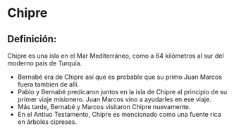 # Chipre

## Definición: 

Chipre es una isla en el Mar Mediterráneo, como a 64 kilómetros al sur del moderno país de Turquía.

* Bernabé era de Chipre así que es probable que su primo Juan Marcos fuera tambien de allí.
* Pablo y Bernabé predicaron juntos en la isla de Chipre al principio de su primer viaje misionero. Juan Marcos vino a ayudarles en ese viaje.
* Más tarde, Bernabé y Marcos visitaron Chipre nuevamente.
* En el Antiuo Testamento, Chipre es mencionado como una fuente rica en árboles cipreses.

